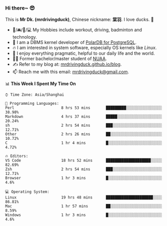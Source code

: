 ### Hi there~ 😎

This is **Mr Dk. (mrdrivingduck)**, Chinese nickname: **棠羽**. I love ducks. 🦆

- 💪/🚘/🏸/💻 My Hobbies include workout, driving, badminton and technology.
- 🍊 I am a DBMS kernel developer of [PolarDB for PostgreSQL](https://github.com/ApsaraDB/PolarDB-for-PostgreSQL).
- 🔥 I am interested in system software, especially OS kernels like *Linux*.
- 🔧 I enjoy everything pragmatic, helpful to our daily life and the world.
- 👨‍🎓 Former bachelor/master student of [NUAA](https://en.wikipedia.org/wiki/Nanjing_University_of_Aeronautics_and_Astronautics).
- ✍ Refer to my blog at: [mrdrivingduck.github.io/blog](https://www.mrdrivingduck.cn/blog/#/).
- 📫 Reach me with this email: [mrdrivingduck@gmail.com](mailto:mrdrivingduck@gmail.com).

<!--START_SECTION:waka-->
📊 **This Week I Spent My Time On** 

```text
⌚︎ Time Zone: Asia/Shanghai

💬 Programming Languages: 
Perl                     8 hrs 53 mins       █████████░░░░░░░░░░░░░░░░   38.98% 
Markdown                 4 hrs 37 mins       █████░░░░░░░░░░░░░░░░░░░░   20.24% 
sh                       2 hrs 54 mins       ███░░░░░░░░░░░░░░░░░░░░░░   12.71% 
Other                    2 hrs 26 mins       ██░░░░░░░░░░░░░░░░░░░░░░░   10.72% 
C                        1 hr 4 mins         █░░░░░░░░░░░░░░░░░░░░░░░░   4.72%

🔥 Editors: 
VS Code                  18 hrs 52 mins      ████████████████████░░░░░   82.69% 
Zsh                      2 hrs 54 mins       ███░░░░░░░░░░░░░░░░░░░░░░   12.71% 
Browser                  1 hr 3 mins         █░░░░░░░░░░░░░░░░░░░░░░░░   4.6%

💻 Operating System: 
Linux                    19 hrs 48 mins      █████████████████████░░░░   86.81% 
Mac                      1 hr 57 mins        ██░░░░░░░░░░░░░░░░░░░░░░░   8.59% 
Windows                  1 hr 3 mins         █░░░░░░░░░░░░░░░░░░░░░░░░   4.6%

```


<!--END_SECTION:waka-->

<!-- ![Mr Dk.'s GitHub Stats](https://github-readme-stats.vercel.app/api?username=mrdrivingduck&count_private&show_icons=true&theme=buefy) -->

<!-- ![Most Used Languages](https://github-readme-stats.vercel.app/api/top-langs/?username=mrdrivingduck&exclude_repo=mips32-CPU,snort-tcp-socket&theme=buefy&layout=compact&langs_count=10) -->


<!--
**mrdrivingduck/mrdrivingduck** is a ✨ _special_ ✨ repository because its `README.md` (this file) appears on your GitHub profile.

Here are some ideas to get you started:

- 🔭 I’m currently working on ...
- 🌱 I’m currently learning ...
- 👯 I’m looking to collaborate on ...
- 🤔 I’m looking for help with ...
- 💬 Ask me about ...
- 📫 How to reach me: ...
- 😄 Pronouns: ...
- ⚡ Fun fact: ...
-->
